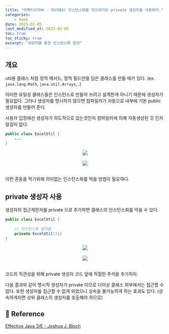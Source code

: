 ```yaml
---
title: "이펙티브자바 - 아이템4) 인스턴스화를 막으려거든 private 생성자를 사용하라."
categories: 
    - book
date: 2023-02-05
last_modified_at: 2023-02-05
toc: true
toc_sticky: true
excerpt: "생성자를 통한 인스턴스화 방지"
---
```


## 개요

util용 클래스 처럼 정적 메서드, 정적 필드만을 담은 클래스를 만들 때가 있다. (ex. `java.lang.Math`, `java.util.Arrays`,..)

이러한 유틸성 클래스들은 인스턴스로 만들어 쓰려고 설계한게 아니기 때문에 생성자가 필요없다. 그러나 생성자를 명시하지 않으면 컴파일러가 자동으로 내부에 기본 public 생성자를 만들어 준다. 

사용자 입장에선 생성자가 의도적으로 있는것인지 컴파일러에 의해 자동생성된 것 인지 알길이 없다.

```java
public class ExcelUtil {
    ...
}
```
<center><img src="https://user-images.githubusercontent.com/36228833/216815843-1a993737-24f8-43d2-b5cf-a2ca83c5668c.png"></center><br/>
<center><img src="https://user-images.githubusercontent.com/36228833/216815965-45311922-50b0-457d-8c30-09671aae8311.png"></center><br/>

이런 혼동을 막기위해 의미없는 인스턴스화를 막을 방법이 필요하다.

## private 생성자 사용

생성자의 접근제한자를 private 으로 추가하면 클래스의 인스턴스화를 막을 수 있다.

```java
public class ExcelUtil {
    
    // 인스턴스화 방지용
    private ExcelUtil(){}
}
```

<center><img src="https://user-images.githubusercontent.com/36228833/216815899-72ae4b3f-0f51-4138-bc01-44c00f237606.png"></center><br/>
<center><img src="https://user-images.githubusercontent.com/36228833/216815911-585d7901-6a78-4f7e-b904-e8705548afaa.png"></center><br/>

코드의 직관성을 위해 private 생성자 코드 앞에 적절한 주석을 추가하자.

다음 결과와 같이 명시적 생성자가 private 이므로 더이상 클래스 외부에서는 접근할 수 없다. 또한 생성자를 접근할 수 없게 되었으니 상속을 불가능하게 하는 효과도 있다. (상속하게되면 상위 클래스의 생성자를 호출해야 하므로)

## 📣 Reference

[Effective Java 3/E - Joshua J. Bloch](http://www.yes24.com/Product/Goods/65551284)<br/>
